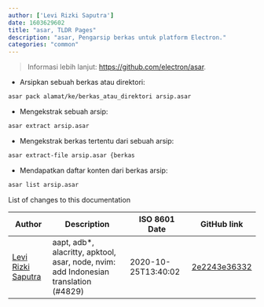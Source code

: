 ```yaml
---
author: ['Levi Rizki Saputra']
date: 1603629602
title: "asar, TLDR Pages"
description: "asar, Pengarsip berkas untuk platform Electron."
categories: "common"
---
```

> Informasi lebih lanjut: <https://github.com/electron/asar>.

- Arsipkan sebuah berkas atau direktori:

```bash
asar pack alamat/ke/berkas_atau_direktori arsip.asar
```

- Mengekstrak sebuah arsip:

```bash
asar extract arsip.asar
```

- Mengekstrak berkas tertentu dari sebuah arsip:

```bash
asar extract-file arsip.asar {berkas
```

- Mendapatkan daftar konten dari berkas arsip:

```bash
asar list arsip.asar
```
List of changes to this documentation


Author | Description | ISO 8601 Date | GitHub link
------|-----|-----|-----
[Levi Rizki Saputra](mailto:42236775+levirs565@users.noreply.github.com) | aapt, adb*, alacritty, apktool, asar, node, nvim: add Indonesian translation (#4829) | 2020-10-25T13:40:02 | [2e2243e36332](https://github.com/tldr-pages/tldr/commit/2e2243e36332cda1495639d8868ee75a128a6633)

